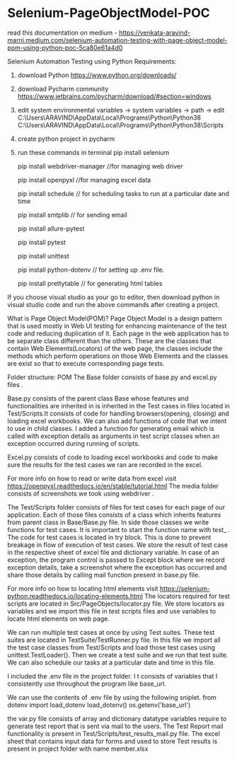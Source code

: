# Selenium-PageObjectModel-POC
read this documentation on medium - https://venkata-aravind-marni.medium.com/selenium-automation-testing-with-page-object-model-pom-using-python-poc-5ca80e61a4d0

Selenium Automation Testing using Python 
Requirements: 
1. download Python 
   https://www.python.org/downloads/
2. download Pycharm community
    https://www.jetbrains.com/pycharm/download/#section=windows
3. edit system environmental variables -> system variables -> path -> edit
     C:\Users\ARAVIND\AppData\Local\Programs\Python\Python38
     C:\Users\ARAVIND\AppData\Local\Programs\Python\Python38\Scripts
4. create python project in pycharm
5. run these commands in terminal 
    pip install selenium
    
    pip install webdriver-manager //for managing web driver
    
    pip install openpyxl //for managing excel data
    
    pip install schedule // for scheduling tasks to run at a particular date and time
    
    pip install smtplib // for sending email
    
    pip install allure-pytest
    
    pip install pytest
    
    pip install unittest
    
    pip install python-dotenv // for setting up .env file.
    
    pip install prettytable // for generating html tables
    
If you choose visual studio as your go to editor, then download python in visual studio code and run the above 
commands after creating a project.

What is Page Object Model(POM)? 
Page Object Model is a design pattern that is used mostly in Web UI testing for enhancing maintenance of the test code 
and reducing duplication of it. Each page in the web application has to be separate class different than the others. These 
are the classes that contain Web Elements(Locators) of the web page, the classes include the methods which perform 
operations on those Web Elements and the classes are exist so that to execute corresponding page tests.

Folder structure: POM 
The Base folder consists of base.py and excel.py files .

Base.py consists of the parent class Base whose features and functionalities are inherited in is inherited in the Test 
cases in files located in Test/Scripts.It consists of code for handling browsers(opening, closing) and loading excel 
workbooks. We can also add functions of code that we intent to use in child classes. I added a function for generating
email which is called with exception details as arguments in test script classes when an exception occurred during 
running of scripts.

Excel.py consists of code to loading excel workbooks and code to make sure the results for the test cases we ran are 
recorded in the excel.

For more info on how to read or write data from excel visit https://openpyxl.readthedocs.io/en/stable/tutorial.html
The media folder consists of screenshots we took using webdriver .

The Test/Scripts folder consists of files for test cases for each page of our application. Each of those files consists of a 
class which inherits features from parent class in Base/Base.py file. In side those classes we write functions for test 
cases. It is important to start the function name with test_ . The code for test cases is located in try block. This is done to 
prevent breakage in flow of execution of test cases. We store the result of test case in the respective sheet of excel file
and dictionary variable. In case of an exception, the program control is passed to Except block where we record 
exception details, take a screenshot where the exception has occurred and share those details by calling mail function 
present in base.py file.

For more info on how to locating html elements visit https://selenium-python.readthedocs.io/locating-elements.html
The locators required for test scripts are located in Src/PageObjects/locator.py file. We store locators as variables and 
we import this file in test scripts files and use variables to locate html elements on web page.

We can run multiple test cases at once by using Test suites. These test suites are located in TestSuite/TestRunner.py
file. In this file we import all the test case classes from Test/Scripts and load those test cases using unittest.TestLoader(). 
Then we create a test suite and we run that test suite. We can also schedule our tasks at a particular date and time in 
this file.

I included the .env file in the project folder. I t consists of variables that I consistently use throughout the program like 
base_url.

We can use the contents of .env file by using the following sniplet.
    from dotenv import load_dotenv
    load_dotenv()
    os.getenv('base_url')

the var.py file consists of array and dictionary datatype variables require to generate test report that is sent via mail to 
the users. The Test Report mail functionality is present in Test/Scripts/test_results_mail.py file.
The excel sheet that contains input data for forms and used to store Test results is present in project folder with name 
member.xlsx
